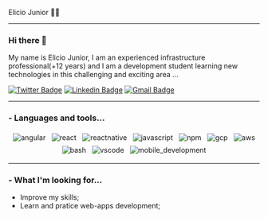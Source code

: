 Elicio Junior :man_technologist:

---

### Hi there 👋

My name is Elicio Junior, I am an experienced infrastructure professional(+12 years) and I am a development student learning new technologies in this challenging and exciting area ... 

[![Twitter Badge](https://img.shields.io/badge/-@eliciojunior-9cf?style=flat-square&labelColor=9cf&logo=twitter&logoColor=white&link=https://twitter.com/eliciojunior)](https://twitter.com/eliciojunior) 
[![Linkedin Badge](https://img.shields.io/badge/-Elicio%20Junior-blue?style=flat-square&logo=Linkedin&logoColor=white&link=https://www.linkedin.com/in/eliciojunior/)](https://www.linkedin.com/public-profile/in/eliciojunior) 
[![Gmail Badge](https://img.shields.io/badge/-elicio.junior@gmail.com-red?style=flat-square&logo=Gmail&logoColor=white&link=mailto:elicio.junior@gmail.com)](mailto:elicio.junior@gmail.com)

---

### - Languages and tools...
<p align="center">
<!-- More icons on https://github.com/MikeCodesDotNET/ColoredBadges -->

<img src="https://github.com/Quadrified/Quadrified/blob/master/assets/svg/dev/framewors/angular.svg" alt="angular" style="vertical-allign:top; margin:4px">
<img src="https://github.com/Quadrified/Quadrified/blob/master/assets/svg/dev/framewors/react.svg" alt="react" style="vertical-allign:top; margin:4px">
<img src="https://github.com/Quadrified/Quadrified/blob/master/assets/svg/dev/framewors/reactnative.svg" alt="reactnative" style="vertical-allign:top; margin:4px">
<img src="https://github.com/Quadrified/Quadrified/blob/master/assets/svg/dev/languages/js.svg" alt="javascript" style="vertical-allign:top; margin:4px">
<img src="https://github.com/Quadrified/Quadrified/blob/master/assets/svg/dev/services/npm.svg" alt="npm" style="vertical-allign:top; margin:4px">
<img src="https://github.com/Quadrified/Quadrified/blob/master/assets/svg/dev/services/gcp.svg" alt="gcp" style="vertical-allign:top; margin:4px">
<img src="https://github.com/Quadrified/Quadrified/blob/master/assets/svg/dev/services/aws.svg" alt="aws" style="vertical-allign:top; margin:4px">
<img src="https://github.com/Quadrified/Quadrified/blob/master/assets/svg/dev/tools/bash.svg" alt="bash" style="vertical-allign:top; margin:4px">
<img src="https://github.com/Quadrified/Quadrified/blob/master/assets/svg/dev/tools/visualstudio_code.svg" alt="vscode" style="vertical-allign:top; margin:4px">
<img src="https://github.com/Quadrified/Quadrified/blob/master/assets/svg/dev/misc/mobile.svg" alt="mobile_development" style="vertical-allign:top; margin:4px">

</p>

---

### - What I'm looking for...

- Improve my skills;
- Learn and pratice web-apps development;

<!--
**eliciojunior/eliciojunior** is a ✨ _special_ ✨ repository because its `README.md` (this file) appears on your GitHub profile.

Here are some ideas to get you started:

- 🔭 I’m currently working on ...
- 🌱 I’m currently learning ...
- 👯 I’m looking to collaborate on ...
- 🤔 I’m looking for help with ...
- 💬 Ask me about ...
- 📫 How to reach me: ...
- 😄 Pronouns: ...
- ⚡ Fun fact: ...
-->

